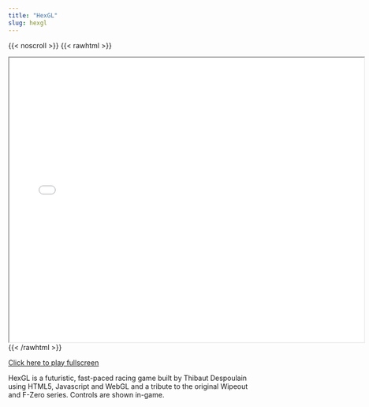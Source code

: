 ```yaml
---
title: "HexGL"
slug: hexgl
---
```


{{< noscroll >}}
{{< rawhtml >}}
<iframe width="720" height="576" name="iframe" src="/cjs-garchive/hexgl/index.html"></iframe>
{{< /rawhtml >}}

[Click here to play fullscreen](/cjs-garchive/hexgl)

HexGL is a futuristic, fast-paced racing game built by Thibaut Despoulain using HTML5, Javascript and WebGL and a tribute to the original Wipeout and F-Zero series.
Controls are shown in-game.
